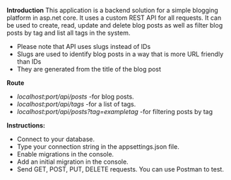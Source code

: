 ﻿**Introduction**
This application is a backend solution for a simple blogging platform in asp.net core. It uses a custom REST API for all requests. It can be used to create, read, update and delete blog posts as well as filter blog posts by tag and list all tags in the system.

- Please note that API uses slugs instead of IDs
- Slugs are used to identify blog posts in a way that is more URL friendly than IDs
- They are generated from the title of the blog post

**Route**

 - *localhost:port/api/posts*  -for blog posts.   
 - *localhost:port/api/tags*  -for a list of tags.
 - *localhost:port/api/posts?tag=exampletag*  -for filtering posts by tag


**Instructions:**

 - Connect to your database.
 - Type your connection string in the appsettings.json file.
 - Enable migrations in the console.
 - Add an initial migration in the console.
 - Send GET, POST, PUT, DELETE requests. You can use Postman to test.


